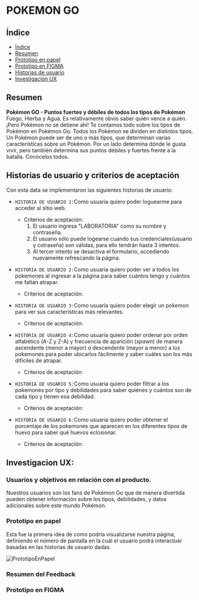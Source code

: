 # POKEMON GO

## Índice

- [Índice](#índice)
- [Resumen](#resumen)
- [Prototipo en papel](#prototipo-en-papel)
- [Prototipo en FIGMA](#prototipo-en-FIGMA)
- [Historias de usuario](#historias-de-usuario)
- [Investigación UX](#investigacion-ux)



## Resumen

**Pokémon GO - Puntos fuertes y débiles de todos los tipos de Pokémon**
Fuego, Hierba y Agua. Es relativamente obvio saber quién vence a quién. ¡Pero Pokémon no se detiene ahí! Te contamos todo sobre los tipos de Pokémon en Pokémon Go.
Todos los Pokémon se dividen en distintos tipos. Un Pokémon puede ser de uno o más tipos, que determinan varias características sobre un Pokémon. Por un lado determina dónde le gusta vivir, pero también
determina sus puntos débiles y fuertes frente a la batalla. Conócelos todos.

## Historias de usuario y criterios de aceptación

Con esta data se implementaron las siguientes historias de usuario:

- `HISTORIA DE USUARIO 1:`Como usuaria quiero poder loguearme para acceder al sitio web.
  - Criterios de aceptación:
    1. El usuario ingresa "LABORATORIA" como su nombre y contraseña.
    2. El usuario sólo puede logearse cuando sus credenciales(usuario y cotraseña) son válidas, para ello tendrán hasta 3 intentos.
    3. Al tercer intento se desactiva el formulario, accediendo nuevamente refrescando la página.

- `HISTORIA DE USUARIO 2:`Como usuaria quiero poder ver a todos los pokemones al ingresar a la página para saber cuántos tengo y cuántos me faltan atrapar.
  - Criterios de aceptación:
    
- `HISTORIA DE USUARIO 3:`Como usuaria quiero poder elegir un pokemon para ver sus características más relevantes.
  - Criterios de aceptación:
- `HISTORIA DE USUARIO 4:`Como usuaria quiero poder ordenar por orden alfabético (A-Z y Z-A) y frecuencia de aparición (_spawn_) de manera ascendente (menor a mayor) o descendente (mayor a menor) a los pokemones para poder ubicarlos fácilmente y saber cuáles son los más difíciles de atrapar.
  - Criterios de aceptación:
- `HISTORIA DE USUARIO 5:`Como usuaria quiero poder filtrar a los pokemones por tipo y debilidades para saber quiénes y cuántos son de cada tipo y tienen esa debilidad.
  - Criterios de aceptación:
- `HISTORIA DE USUARIO 6:`Como usuaria quiero poder obtener el porcentaje de los pokemones que aparecen en los diferentes tipos de huevo para saber qué huevos eclosionar.
  - Criterios de aceptación:

## Investigacion UX:

### Usuarios y objetivos en relación con el producto.
Nuestros usuarios son los fans de Pokémon Go que de manera divertida pueden obtener información sobre los tipos, debilidades, y datos adicionales sobre este mundo Pokémon.

### Prototipo en papel
Esta fue la primera idea de como podría visualizarse nuestra página, definiendo el número de pantalla en la cuál el usuario podrá interactuar basadas en las historias de usuario dadas.

![PrototipoEnPapel](https://user-images.githubusercontent.com/51327685/60276635-9c4e5480-98c1-11e9-8547-3c9d24359cdb.jpg)


### Resumen del Feedback

### Prototipo en FIGMA


